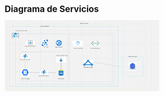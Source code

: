 # Diagrama de Servicios
![Image of Services](https://github.com/Rene-Cruz/InnovaHack/blob/main/diagrama.jpg)
